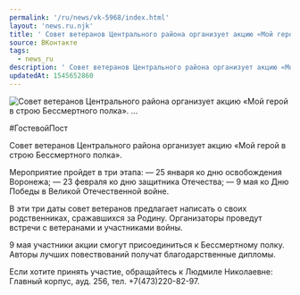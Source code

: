 ```yaml
---
permalink: '/ru/news/vk-5968/index.html'
layout: 'news.ru.njk'
title: ' Совет ветеранов Центрального района организует акцию «Мой герой в строю Бессмертного полка».  …'
source: ВКонтакте
tags:
  - news_ru
description: ' Совет ветеранов Центрального района организует акцию «Мой герой в строю Бессмертного полка».  …'
updatedAt: 1545652860
---
```

![ Совет ветеранов Центрального района организует акцию «Мой герой в строю Бессмертного полка».  …](https://sun9-69.userapi.com/impf/c851528/v851528060/73e00/5eHSHPLJA24.jpg?size=900x600&quality=96&proxy=1&sign=0dfd7941db899344dcc0898ced8f919d&c_uniq_tag=EKI1NIJIPtcuoXwFzDcHKe8YwsP5tdXzH8fiHkuWTc8&type=album)

#ГостевойПост

Совет ветеранов Центрального района организует акцию «Мой герой в строю Бессмертного полка».

Мероприятие пройдет в три этапа:
— 25 января ко дню освобождения Воронежа;
— 23 февраля ко дню защитника Отечества;
— 9 мая ко Дню Победы в Великой Отечественной войне.

В эти три даты совет ветеранов предлагает написать о своих родственниках, сражавшихся за Родину. Организаторы проведут встречи с ветеранами и участниками войны.

9 мая участники акции смогут присоединиться к Бессмертному полку. Авторы лучших повествований получат благодарственные дипломы.

Если хотите принять участие, обращайтесь к Людмиле Николаевне: Главный корпус, ауд. 256, тел. +7(473)220-82-97.
